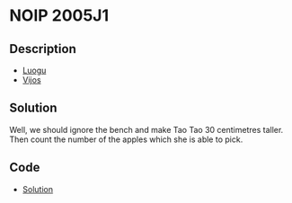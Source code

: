 # NOIP 2005J1

## Description

- [Luogu](https://www.luogu.com.cn/problem/P1046)
- [Vijos](https://www.vijos.org/p/1102)

## Solution

Well, we should ignore the bench and make Tao Tao 30 centimetres taller. Then count the number of the apples which she is able to pick.

## Code

- [Solution](NOIP.2005J1.0.cpp)
